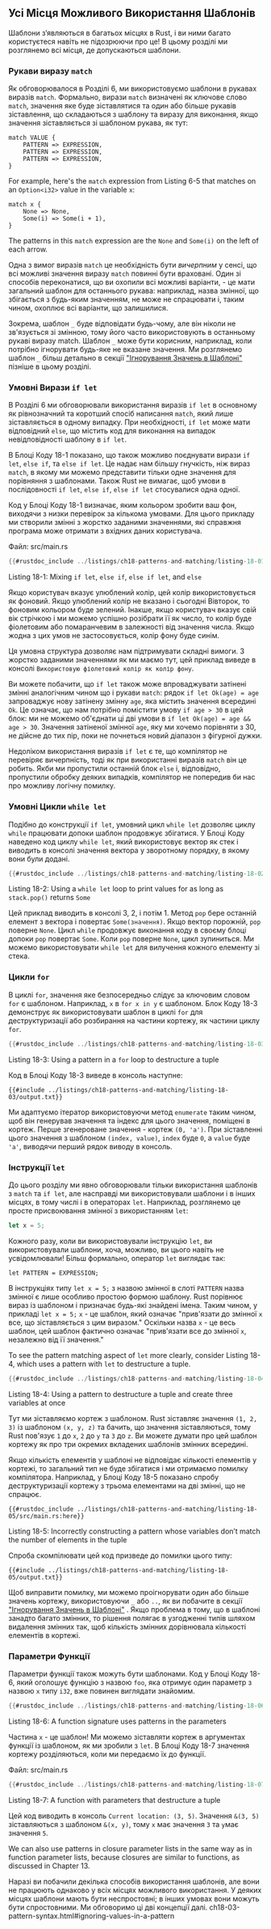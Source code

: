 ## Усі Місця Можливого Використання Шаблонів

Шаблони з’являються в багатьох місцях в Rust, і ви ними багато користуєтеся навіть не підозрюючи про це! В цьому розділі ми розглянемо всі місця, де допускаються шаблони.

### Рукави виразу `match`

Як обговорювалося в Розділі 6, ми використовуємо шаблони в рукавах виразів `match`. Формально, вирази `match` визначені як ключове слово `match`, значення яке буде зіставлятися та один або більше рукавів зіставлення, що складаються з шаблону та виразу для виконання, якщо значення зіставляється зі шаблоном рукава, як тут:

```text
match VALUE {
    PATTERN => EXPRESSION,
    PATTERN => EXPRESSION,
    PATTERN => EXPRESSION,
}
```

For example, here's the `match` expression from Listing 6-5 that matches on an `Option<i32>` value in the variable `x`:

```rust,ignore
match x {
    None => None,
    Some(i) => Some(i + 1),
}
```

The patterns in this `match` expression are the `None` and `Some(i)` on the left of each arrow.

Одна з вимог виразів `match` це необхідність бути *вичерпним* у сенсі, що всі можливі значення виразу `match` повинні бути враховані. Один зі способів переконатися, що ви охопили всі можливі варіанти, - це мати загальний шаблон для останнього рукава: наприклад, назва змінної, що збігається з будь-яким значенням, не може не спрацювати і, таким чином, охоплює всі варіанти, що залишилися.

Зокрема, шаблон `_` буде відповідати будь-чому, але він ніколи не зв'язується зі змінною, тому його часто використовують в останньому рукаві виразу match. Шаблон `_` може бути корисним, наприклад, коли потрібно ігнорувати будь-яке не вказане значення. Ми розглянемо шаблон `_` більш детально в секції ["Ігнорування Значень в Шаблоні"]()<!-- ignore --> пізніше в цьому розділі.

### Умовні Вирази `if let`

В Розділі 6 ми обговорювали використання виразів `if let` в основному як рівнозначний та коротший спосіб написання `match`, який лише зіставляється в одному випадку. При необхідності, `if let` може мати відповідний `else`, що містить код для виконання на випадок невідповідності шаблону в `if let`.

В Блоці Коду 18-1 показано, що також можливо поєднувати вирази `if let`, `else
if`, та `else if let`. Це надає нам більшу гнучкість, ніж вираз `match`, в якому ми можемо представити тільки одне значення для порівняння з шаблонами. Також Rust не вимагає, щоб умови в послідовності `if let`, `else if`, `else if let` стосувалися одна одної.

Код у Блоці Коду 18-1 визначає, яким кольором зробити ваш фон, виходячи з низки перевірок за кількома умовами. Для цього прикладу ми створили змінні з жорстко заданими значеннями, які справжня програма може отримати з вхідних даних користувача.

<span class="filename">Файл: src/main.rs</span>

```rust
{{#rustdoc_include ../listings/ch18-patterns-and-matching/listing-18-01/src/main.rs}}
```


<span class="caption">Listing 18-1: Mixing `if let`, `else if`, `else if let`, and `else`</span>

Якщо користувач вказує улюблений колір, цей колір використовується як фоновий. Якщо улюблений колір не вказано і сьогодні Вівторок, то фоновим кольором буде зелений. Інакше, якщо користувач вказує свій вік стрічкою і ми можемо успішно розібрати її як число, то колір буде фіолетовим або помаранчевим в залежності від значення числа. Якщо жодна з цих умов не застосовується, колір фону буде синім.

Ця умовна структура дозволяє нам підтримувати складні вимоги. З жорстко заданими значеннями як ми маємо тут, цей приклад виведе в консолі `Використовую фіолетовий колір як колір фону`.

Ви можете побачити, що `if let` також може впроваджувати затінені змінні аналогічним чином що і рукави `match`: рядок `if let Ok(age) = age` запроваджує нову затінену змінну `age`, яка містить значення всередині `Ok`. Це означає, що нам потрібно помістити умову `if age > 30` в цей блок: ми не можемо об'єднати ці дві умови в `if let Ok(age) = age && age > 30`. Значення затіненої змінної `age`, яку ми хочемо порівняти з 30, не дійсне до тих пір, поки не почнеться новий діапазон з фігурної дужки.

Недоліком використання виразів `if let` є те, що компілятор не перевіряє вичерпність, тоді як при використанні виразів `match` він це робить. Якби ми пропустили останній блок `else` і, відповідно, пропустили обробку деяких випадків, компілятор не попередив би нас про можливу логічну помилку.

### Умовні Цикли `while let`

Подібно до конструкції `if let`, умовний цикл `while let` дозволяє циклу `while` працювати допоки шаблон продовжує збігатися. У Блоці Коду наведено код циклу `while let`, який використовує вектор як стек і виводить в консолі значення вектора у зворотному порядку, в якому вони були додані.

```rust
{{#rustdoc_include ../listings/ch18-patterns-and-matching/listing-18-02/src/main.rs:here}}
```


<span class="caption">Listing 18-2: Using a `while let` loop to print values for as long as `stack.pop()` returns `Some`</span>

Цей приклад виводить в консолі 3, 2, і потім 1. Метод `pop` бере останній елемент з вектора і повертає `Some(значення)`. Якщо вектор порожній, `pop` поверне `None`. Цикл `while` продовжує виконання коду в своєму блоці допоки `pop` повертає `Some`. Коли `pop` поверне `None`, цикл зупиниться. Ми можемо використовувати `while let` для вилучення кожного елементу зі стека.

### Цикли `for`

В циклі `for`, значення яке безпосередньо слідує за ключовим словом `for` є шаблоном. Наприклад, `x` в `for x in y` є шаблоном. Блок Коду 18-3 демонструє як використовувати шаблон в циклі `for` для деструктуризації або розбирання на частини кортежу, як частини циклу `for`.

```rust
{{#rustdoc_include ../listings/ch18-patterns-and-matching/listing-18-03/src/main.rs:here}}
```


<span class="caption">Listing 18-3: Using a pattern in a `for` loop to destructure a tuple</span>

Код в Блоці Коду 18-3 виведе в консоль наступне:

```console
{{#include ../listings/ch18-patterns-and-matching/listing-18-03/output.txt}}
```

Ми адаптуємо ітератор використовуючи метод `enumerate` таким чином, щоб він генерував значення та індекс для цього значення, поміщені в кортеж. Перше згенероване значення - кортеж `(0, 'a')`. При зіставленні цього значення з шаблоном `(index, value)`, `index` буде `0`, а `value` буде `'a'`, виводячи перший рядок виводу в консоль.

### Інструкції `let`

До цього розділу ми явно обговорювали тільки використання шаблонів з `match` та `if let`, але насправді ми використовували шаблони і в інших місцях, в тому числі і в операторах `let`. Наприклад, розглянемо це просте присвоювання змінної з використанням `let`:

```rust
let x = 5;
```

Кожного разу, коли ви використовували інструкцію `let`, ви використовували шаблони, хоча, можливо, ви цього навіть не усвідомлювали! Більш формально, оператор `let` виглядає так:

```text
let PATTERN = EXPRESSION;
```

В інструкціях типу `let x = 5;` з назвою змінної в слоті `PATTERN` назва змінної є лише особливо простою формою шаблону. Rust порівнює вираз із шаблоном і призначає будь-які знайдені імена. Таким чином, у прикладі `let x = 5;` `x` - це шаблон, який означає "прив'язати до змінної `x` все, що зіставляється з цим виразом." Оскільки назва `x` - це весь шаблон, цей шаблон фактично означає "прив'язати все до змінної `x`, незалежно від її значення."

To see the pattern matching aspect of `let` more clearly, consider Listing 18-4, which uses a pattern with `let` to destructure a tuple.

```rust
{{#rustdoc_include ../listings/ch18-patterns-and-matching/listing-18-04/src/main.rs:here}}
```


<span class="caption">Listing 18-4: Using a pattern to destructure a tuple and create three variables at once</span>

Тут ми зіставляємо кортеж з шаблоном. Rust зіставляє значення `(1, 2, 3)` із шаблоном `(x, y, z)` та бачить, що значення зіставляються, тому Rust пов'язує `1` до `x`, `2` до `y` та `3` до `z`. Ви можете думати про цей шаблон кортежу як про три окремих вкладених шаблонів змінних всередині.

Якщо кількість елементів у шаблоні не відповідає кількості елементів у кортежі, то загальний тип не буде збігатися і ми отримаємо помилку компілятора. Наприклад, у Блоці Коду 18-5 показано спробу деструктуризації кортежу з трьома елементами на дві змінні, що не спрацює.

```rust,ignore,does_not_compile
{{#rustdoc_include ../listings/ch18-patterns-and-matching/listing-18-05/src/main.rs:here}}
```


<span class="caption">Listing 18-5: Incorrectly constructing a pattern whose variables don’t match the number of elements in the tuple</span>

Спроба скомпілювати цей код призведе до помилки цього типу:

```console
{{#include ../listings/ch18-patterns-and-matching/listing-18-05/output.txt}}
```

Щоб виправити помилку, ми можемо проігнорувати один або більше значень кортежу, використовуючи `_` або `..`, як ви побачите в секції ["Ігнорування Значень в Шаблоні"]()<!-- ignore --> . Якщо проблема в тому, що в шаблоні занадто багато змінних, то рішення полягає в узгодженні типів шляхом видалення змінних так, щоб кількість змінних дорівнювала кількості елементів в кортежі.

### Параметри Функції

Параметри функції також можуть бути шаблонами. Код у Блоці Коду 18-6, який оголошує функцію з назвою `foo`, яка отримує один параметр з назвою `x` типу `i32`, вже повинен виглядати знайомим.

```rust
{{#rustdoc_include ../listings/ch18-patterns-and-matching/listing-18-06/src/main.rs:here}}
```


<span class="caption">Listing 18-6: A function signature uses patterns in the parameters</span>

Частина `x` - це шаблон! Ми можемо зіставляти кортеж в аргументах функції із шаблоном, як ми зробили з `let`. В Блоці Коду 18-7 значення кортежу розділяються, коли ми передаємо їх до функції.

<span class="filename">Файл: src/main.rs</span>

```rust
{{#rustdoc_include ../listings/ch18-patterns-and-matching/listing-18-07/src/main.rs}}
```


<span class="caption">Listing 18-7: A function with parameters that destructure a tuple</span>

Цей код виводить в консоль `Current location: (3, 5)`. Значення `&(3, 5)` зіставляються з шаблоном `&(x, y)`, тому `x` має значення `3` та `y`має значення `5`.

We can also use patterns in closure parameter lists in the same way as in function parameter lists, because closures are similar to functions, as discussed in Chapter 13.

Наразі ви побачили декілька способів використання шаблонів, але вони не працюють однаково у всіх місцях можливого використання. У деяких місцях шаблони мають бути неспростовні; в інших умовах вони можуть бути спростовними. Ми обговоримо ці дві концепції далі.
ch18-03-pattern-syntax.html#ignoring-values-in-a-pattern
